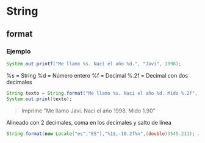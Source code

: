 # String

## format

### Ejemplo

```java
System.out.printf("Me llamo %s. Nací el año %d.", "Javi", 1998);
```

%s = String
%d = Número entero
%f = Decimal
%.2f = Decimal con dos decimales

```java
String texto = String.format("Me llamo %s. Nací el año %d. Mido %.2f", "Javi", 1998, 1.903231);
System.out.print(texto);
```
> Imprime "Me llamo Javi. Nací el año 1998. Mido 1.90"

Alineado con 2 decimales, coma en los decimales y salto de línea

```java
String.format(new Locale("es","ES"),"%1$,-10.2f%n",(double)3545.211); // 3.545,21
```
  
